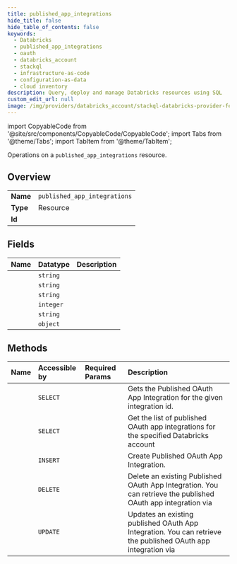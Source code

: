 ```yaml
---
title: published_app_integrations
hide_title: false
hide_table_of_contents: false
keywords:
  - Databricks
  - published_app_integrations
  - oauth
  - databricks_account
  - stackql
  - infrastructure-as-code
  - configuration-as-data
  - cloud inventory
description: Query, deploy and manage Databricks resources using SQL
custom_edit_url: null
image: /img/providers/databricks_account/stackql-databricks-provider-featured-image.png
---
```


import CopyableCode from '@site/src/components/CopyableCode/CopyableCode';
import Tabs from '@theme/Tabs';
import TabItem from '@theme/TabItem';

Operations on a <code>published_app_integrations</code> resource.  

## Overview
<table><tbody>
<tr><td><b>Name</b></td><td><code>published_app_integrations</code></td></tr>
<tr><td><b>Type</b></td><td>Resource</td></tr>
<tr><td><b>Id</b></td><td><CopyableCode code="databricks_account.oauth.published_app_integrations" /></td></tr>
</tbody></table>

## Fields
| Name | Datatype | Description |
|:-----|:---------|:------------|
| <CopyableCode code="name" /> | `string` |  |
| <CopyableCode code="app_id" /> | `string` |  |
| <CopyableCode code="create_time" /> | `string` |  |
| <CopyableCode code="created_by" /> | `integer` |  |
| <CopyableCode code="integration_id" /> | `string` |  |
| <CopyableCode code="token_access_policy" /> | `object` |  |

## Methods
| Name | Accessible by | Required Params | Description |
|:-----|:--------------|:----------------|:------------|
| <CopyableCode code="get" /> | `SELECT` | <CopyableCode code="account_id, integration_id" /> | Gets the Published OAuth App Integration for the given integration id. |
| <CopyableCode code="list" /> | `SELECT` | <CopyableCode code="account_id" /> | Get the list of published OAuth app integrations for the specified Databricks account |
| <CopyableCode code="create" /> | `INSERT` | <CopyableCode code="account_id" /> | Create Published OAuth App Integration. |
| <CopyableCode code="delete" /> | `DELETE` | <CopyableCode code="account_id, integration_id" /> | Delete an existing Published OAuth App Integration. You can retrieve the published OAuth app integration via |
| <CopyableCode code="update" /> | `UPDATE` | <CopyableCode code="account_id, integration_id" /> | Updates an existing published OAuth App Integration. You can retrieve the published OAuth app integration via |
